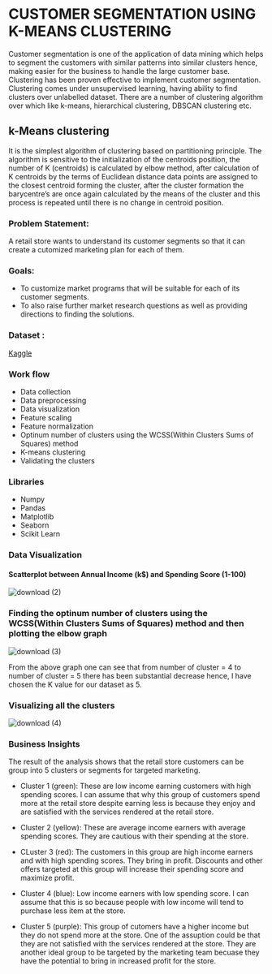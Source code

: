 # CUSTOMER SEGMENTATION USING K-MEANS CLUSTERING
Customer segmentation is one of  the application of data mining which helps to segment the customers with similar patterns into similar clusters hence, making easier for the business to handle the large customer base. Clustering has been proven effective to implement customer segmentation. Clustering comes under unsupervised learning, having ability to find clusters over unlabelled dataset. There are a number of clustering algorithm over which like k-means, hierarchical clustering, DBSCAN clustering etc. 

## k-Means clustering
It is the simplest algorithm of clustering based on partitioning principle. The algorithm is sensitive to the initialization of the centroids position, the number of K (centroids) is calculated by elbow method, after calculation of K centroids by the terms of Euclidean distance data points are assigned to the closest centroid forming the cluster, after the cluster formation the barycentre’s are once again calculated by the means of the cluster and this process is repeated until there is no change in centroid position.

### Problem Statement: 
A retail store wants to understand its customer segments so that it can create a cutomized marketing plan for each of them.

### Goals:
- To customize market programs that will be suitable for each of its customer segments. 
- To also raise further market research questions as well as providing directions to finding the solutions.

### Dataset : 
[Kaggle](https://www.kaggle.com/vjchoudhary7/customer-segmentation-tutorial-in-python)

### Work flow
- Data collection
- Data preprocessing
- Data visualization
- Feature scaling
- Feature normalization
- Optinum number of clusters using the WCSS(Within Clusters Sums of Squares) method
- K-means clustering
- Validating the clusters

### Libraries
- Numpy
- Pandas
- Matplotlib
- Seaborn
- Scikit Learn

### Data Visualization
#### Scatterplot between Annual Income (k$) and Spending Score (1-100)
![download (2)](https://user-images.githubusercontent.com/92667306/158186060-b6f0d38f-38e3-4bdf-96d3-51b78d405838.png)

### Finding the optinum number of clusters using the WCSS(Within Clusters Sums of Squares) method and then plotting the elbow graph
![download (3)](https://user-images.githubusercontent.com/92667306/158186879-a8313c18-9e80-4494-bdad-e0d88edd8001.png)

From the above graph one can see that from number of cluster = 4 to number of cluster = 5 there has been substantial decrease hence, I have chosen the K value for our dataset as 5.

### Visualizing all the clusters
![download (4)](https://user-images.githubusercontent.com/92667306/158187324-9cc06317-a6a4-4f50-ae77-ce209dccee68.png)

### Business Insights
The result of the analysis shows that the retail store customers can be group into 5 clusters or segments for targeted marketing.

- Cluster 1 (green): These are low income earning customers with high spending scores. I can assume that why this group of customers spend more at the retail store despite earning less is because they enjoy and are satisfied with the services rendered at the retail store.

- Cluster 2 (yellow): These are average income earners with average spending scores. They are cautious with their spending at the store.

- CLuster 3 (red): The customers in this group are high income earners and with high spending scores. They bring in profit. Discounts and other offers targeted at this group will increase their spending score and maximize profit.

- Cluster 4 (blue): Low income earners with low spending score. I can assume that this is so because people with low income will tend to purchase less item at the store.

- Cluster 5 (purple): This group of cutomers have a higher income but they do not spend more at the store. One of the assuption could be that they are not satisfied with the services rendered at the store. They are another ideal group to be targeted by the marketing team becuase they have the potential to bring in increased profit for the store.

